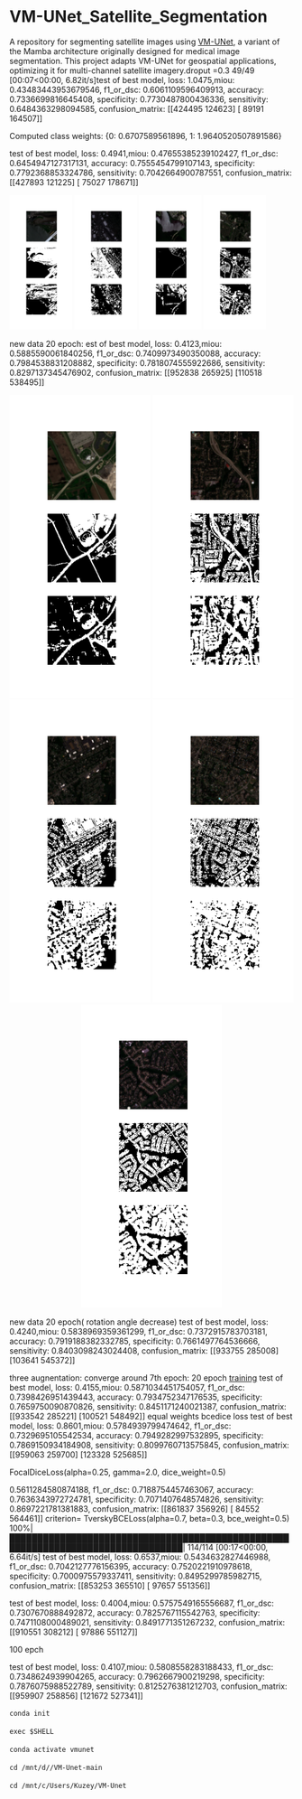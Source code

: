 # VM-UNet_Satellite_Segmentation
A repository for segmenting satellite images using [VM-UNet](https://github.com/JCruan519/VM-UNet), a variant of the Mamba architecture originally designed for medical image segmentation. This project adapts VM-UNet for geospatial applications, optimizing it for multi-channel satellite imagery.droput =0.3
 49/49 [00:07<00:00,  6.82it/s]test of best model, loss: 1.0475,miou: 0.43483443953679546, f1_or_dsc: 0.6061109596409913, accuracy: 0.7336699816645408,                 specificity: 0.7730487800436336, sensitivity: 0.6484363298094585, confusion_matrix: [[424495 124623]
 [ 89191 164507]]

 Computed class weights: {0: 0.6707589561896, 1: 1.9640520507891586}

 test of best model, loss: 0.4941,miou: 0.47655385239102427, f1_or_dsc: 0.6454947127317131, accuracy: 0.7555454799107143,                 specificity: 0.7792368853324786, sensitivity: 0.7042664900787551, confusion_matrix: [[427893 121225]
 [ 75027 178671]]

 <p float="left">
  <img src="https://github.com/f-kuzey-edes-huyal/VM-UNet_Satellite_Segmentation/blob/main/images/0.png" width="22%" />
  <img src="https://github.com/f-kuzey-edes-huyal/VM-UNet_Satellite_Segmentation/blob/main/images/10.png" width="22%" />
  <img src="https://github.com/f-kuzey-edes-huyal/VM-UNet_Satellite_Segmentation/blob/main/images/20.png" width="22%" />
  <img src="https://github.com/f-kuzey-edes-huyal/VM-UNet_Satellite_Segmentation/blob/main/images/30.png" width="22%" />
</p>

new data 20 epoch:
est of best model, loss: 0.4123,miou: 0.5885590061840256, f1_or_dsc: 0.7409973490350088, accuracy: 0.7984538831208882,                 specificity: 0.7818074555922686, sensitivity: 0.8297137345476902, confusion_matrix: [[952838 265925]
 [110518 538495]]

 <p align="center">
  <img src="https://github.com/f-kuzey-edes-huyal/VM-UNet_Satellite_Segmentation/blob/main/images/newdata_20epochs/0.png" width="250" />
  <img src="https://github.com/f-kuzey-edes-huyal/VM-UNet_Satellite_Segmentation/blob/main/images/newdata_20epochs/10.png" width="250" />
  <img src="https://github.com/f-kuzey-edes-huyal/VM-UNet_Satellite_Segmentation/blob/main/images/newdata_20epochs/20.png" width="250" />
  <img src="https://github.com/f-kuzey-edes-huyal/VM-UNet_Satellite_Segmentation/blob/main/images/newdata_20epochs/30.png" width="250" />
  <img src="https://github.com/f-kuzey-edes-huyal/VM-UNet_Satellite_Segmentation/blob/main/images/newdata_20epochs/40.png" width="250" />
  <!-- Add more images here up to image50.png -->
</p>

new data 20 epoch( rotation angle decrease)
test of best model, loss: 0.4240,miou: 0.5838969359361299, f1_or_dsc: 0.7372915783703181, accuracy: 0.7919188382332785,                 specificity: 0.7661497764536666, sensitivity: 0.8403098243024408,  confusion_matrix: [[933755 285008]
 [103641 545372]]

three augnentation: converge around 7th epoch: 20 epoch [training](https://github.com/f-kuzey-edes-huyal/VM-UNet_Satellite_Segmentation/blob/main/config_setting_new.py)
test of best model, loss: 0.4155,miou: 0.5871034451754057, f1_or_dsc: 0.7398426951439443, accuracy: 0.7934752347176535,                 specificity: 0.7659750090870826, sensitivity: 0.8451171240021387, confusion_matrix: [[933542 285221]
 [100521 548492]]
equal weights bcedice loss 
test of best model, loss: 0.8601,miou: 0.5784939799474642, f1_or_dsc: 0.7329695105542534, accuracy: 0.7949282997532895,                 specificity: 0.7869150934184908, sensitivity: 0.8099760713575845, confusion_matrix: [[959063 259700]
 [123328 525685]]

 FocalDiceLoss(alpha=0.25, gamma=2.0, dice_weight=0.5)

  0.5611284580874188, f1_or_dsc: 0.7188754457463067, accuracy: 0.7636343972724781,                 specificity: 0.7071407648574826, sensitivity: 0.8697221781381883, confusion_matrix: [[861837 356926]
 [ 84552 564461]]
  criterion= TverskyBCELoss(alpha=0.7, beta=0.3, bce_weight=0.5)
100%|█████████████████████████████████████████████████████████████████████████████████| 114/114 [00:17<00:00,  6.64it/s]
test of best model, loss: 0.6537,miou: 0.5434632827446988, f1_or_dsc: 0.7042127776156395, accuracy: 0.7520221910978618,                 specificity: 0.7000975579337411, sensitivity: 0.8495299785982715, confusion_matrix: [[853253 365510]
 [ 97657 551356]]

 test of best model, loss: 0.4004,miou: 0.5757549165556687, f1_or_dsc: 0.7307670888492872, accuracy: 0.7825767115542763,                 specificity: 0.7471108000489021, sensitivity: 0.8491771351267232, confusion_matrix: [[910551 308212]
 [ 97886 551127]]

 100 epch 

 test of best model, loss: 0.4107,miou: 0.5808558283188433, f1_or_dsc: 0.7348624939904265, accuracy: 0.7962667900219298,                 specificity: 0.7876075988522789, sensitivity: 0.8125276381212703, confusion_matrix: [[959907 258856]
 [121672 527341]]

```
conda init

exec $SHELL

conda activate vmunet

cd /mnt/d//VM-Unet-main

cd /mnt/c/Users/Kuzey/VM-Unet
```
